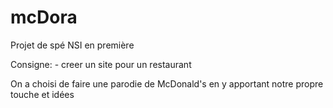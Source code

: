# mcDora

Projet de spé NSI en première

Consigne:
    - creer un site pour un restaurant
  
  
  
On a choisi de faire une parodie de McDonald's en y apportant notre propre touche et idées
